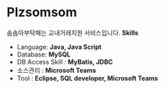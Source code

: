 # Plzsomsom
솜솜아부탁해는 교내거래지원 서비스입니다.
**Skills**

- Language: **Java, Java Script**
- Database: **MySQL**
- DB Access Skill : **MyBatis, JDBC**
- 소스관리 : **Microsoft Teams**
- Tool : **Eclipse, SQL developer, Microsoft Teams**
